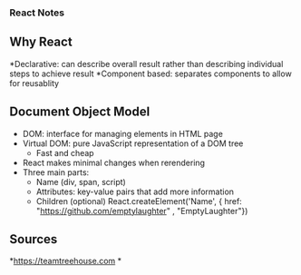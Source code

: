 ### React Notes

## Why React
*Declarative: can describe overall result rather than describing individual steps to achieve result
*Component based: separates components to allow for reusablity  

## Document Object Model
* DOM: interface for managing elements in HTML page
* Virtual DOM: pure JavaScript representation of a DOM tree
    * Fast and cheap
* React makes minimal changes when rerendering
* Three main parts:
    * Name (div, span, script)
    * Attributes: key-value pairs that add more information
    * Children (optional)
        React.createElement('Name', {
        href: "https://github.com/emptylaughter"
        , "EmptyLaughter"})

## Sources
*https://teamtreehouse.com
*